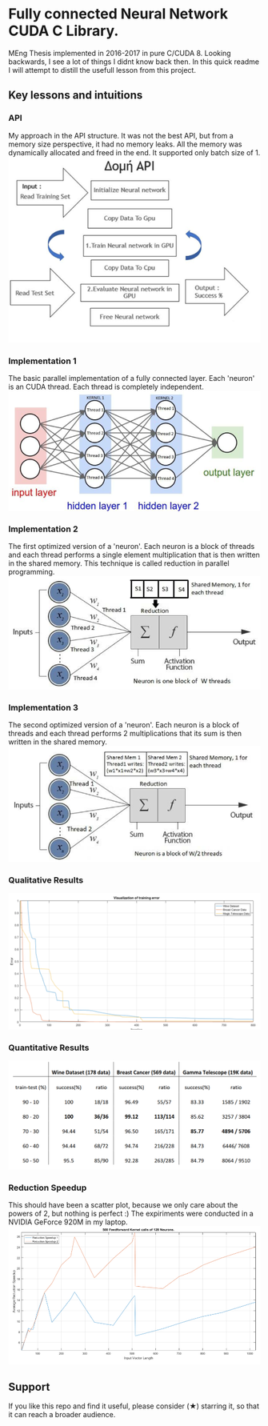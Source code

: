 # Fully connected Neural Network CUDA C Library.
MEng Thesis implemented in 2016-2017 in pure C/CUDA 8.
Looking backwards, I see a lot of things I didnt know back then.
In this quick readme I will attempt to distill the usefull lesson from this project.

## Key lessons and intuitions

### API
My approach in the API structure. It was not the best API, but from a memory size perspective, it had no memory leaks. All the memory was dynamically allocated and freed in the end. It supported only batch size of 1.
![Alt text](./figures/f1.png?raw=true "title")

### Implementation 1
The basic parallel implementation of a fully connected layer. Each 'neuron' is an CUDA thread. Each thread is completely independent. 
![Alt text](./figures/f2.png?raw=true "title")

### Implementation 2
The first optimized version of a 'neuron'. Each neuron is a block of threads and each thread performs a single element multiplication that is then written in the shared memory. This technique is called reduction in parallel programming.
![Alt text](./figures/f3.png?raw=true "title")

### Implementation 3
The second optimized version of a 'neuron'. Each neuron is a block of threads and each thread performs 2 multiplications that its sum is then written in the shared memory.
![Alt text](./figures/f4.png?raw=true "title")

###  Qualitative Results
![Alt text](./figures/f6.png?raw=true "title")
###  Quantitative Results
![Alt text](./figures/f5.png?raw=true "title")

### Reduction Speedup
This should have been a scatter plot, because we only care about the powers of 2, but nothing is perfect :)
The expiriments were conducted in a NVIDIA GeForce 920M in my laptop.
![Alt text](./figures/f7.png?raw=true "title")


## Support 

If you like this repo and find it useful, please consider (★) starring it, so that it can reach a broader audience.
